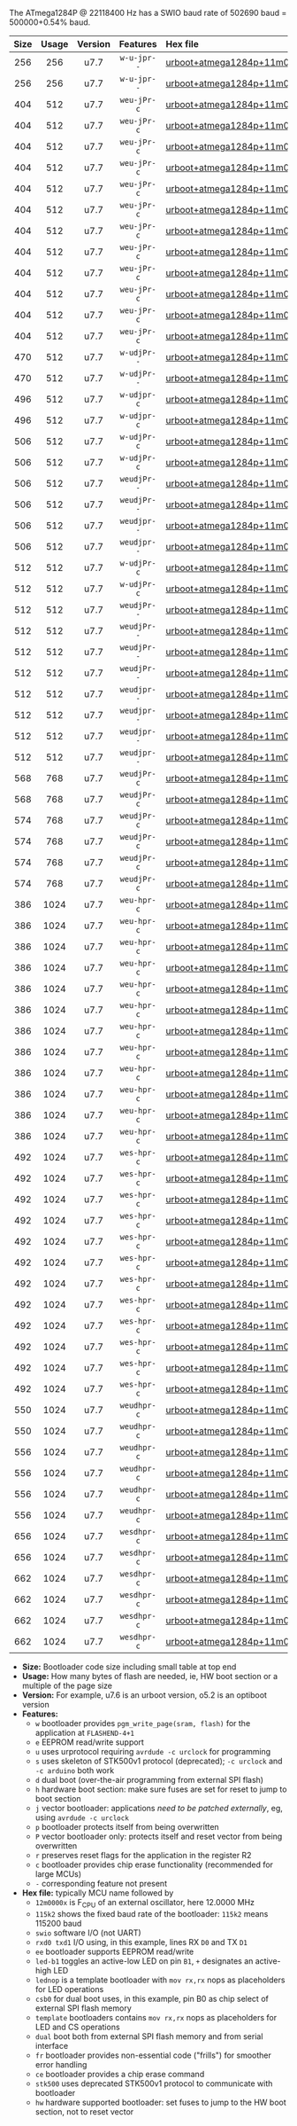 The ATmega1284P @ 22118400 Hz has a SWIO baud rate of 502690 baud = 500000+0.54% baud.

|Size|Usage|Version|Features|Hex file|
|:-:|:-:|:-:|:-:|:--|
|256|256|u7.7|`w-u-jpr--`|[urboot+atmega1284p+11m0592x++250k0_swio_rxd0_txd1.hex](https://raw.githubusercontent.com/stefanrueger/urboot.hex/main/mcus/atmega1284p/external_oscillator/fcpu+11m0592_Hz/br++250k0_bps/urboot+atmega1284p+11m0592x++250k0_swio_rxd0_txd1.hex)|
|256|256|u7.7|`w-u-jpr--`|[urboot+atmega1284p+11m0592x++250k0_swio_rxd2_txd3.hex](https://raw.githubusercontent.com/stefanrueger/urboot.hex/main/mcus/atmega1284p/external_oscillator/fcpu+11m0592_Hz/br++250k0_bps/urboot+atmega1284p+11m0592x++250k0_swio_rxd2_txd3.hex)|
|404|512|u7.7|`weu-jPr-c`|[urboot+atmega1284p+11m0592x++250k0_swio_rxd0_txd1_ee_led+b0_fr_ce.hex](https://raw.githubusercontent.com/stefanrueger/urboot.hex/main/mcus/atmega1284p/external_oscillator/fcpu+11m0592_Hz/br++250k0_bps/urboot+atmega1284p+11m0592x++250k0_swio_rxd0_txd1_ee_led+b0_fr_ce.hex)|
|404|512|u7.7|`weu-jPr-c`|[urboot+atmega1284p+11m0592x++250k0_swio_rxd0_txd1_ee_led+b5_fr_ce.hex](https://raw.githubusercontent.com/stefanrueger/urboot.hex/main/mcus/atmega1284p/external_oscillator/fcpu+11m0592_Hz/br++250k0_bps/urboot+atmega1284p+11m0592x++250k0_swio_rxd0_txd1_ee_led+b5_fr_ce.hex)|
|404|512|u7.7|`weu-jPr-c`|[urboot+atmega1284p+11m0592x++250k0_swio_rxd0_txd1_ee_led+b7_fr_ce.hex](https://raw.githubusercontent.com/stefanrueger/urboot.hex/main/mcus/atmega1284p/external_oscillator/fcpu+11m0592_Hz/br++250k0_bps/urboot+atmega1284p+11m0592x++250k0_swio_rxd0_txd1_ee_led+b7_fr_ce.hex)|
|404|512|u7.7|`weu-jPr-c`|[urboot+atmega1284p+11m0592x++250k0_swio_rxd0_txd1_ee_led+c7_fr_ce.hex](https://raw.githubusercontent.com/stefanrueger/urboot.hex/main/mcus/atmega1284p/external_oscillator/fcpu+11m0592_Hz/br++250k0_bps/urboot+atmega1284p+11m0592x++250k0_swio_rxd0_txd1_ee_led+c7_fr_ce.hex)|
|404|512|u7.7|`weu-jPr-c`|[urboot+atmega1284p+11m0592x++250k0_swio_rxd0_txd1_ee_led+d7_fr_ce.hex](https://raw.githubusercontent.com/stefanrueger/urboot.hex/main/mcus/atmega1284p/external_oscillator/fcpu+11m0592_Hz/br++250k0_bps/urboot+atmega1284p+11m0592x++250k0_swio_rxd0_txd1_ee_led+d7_fr_ce.hex)|
|404|512|u7.7|`weu-jPr-c`|[urboot+atmega1284p+11m0592x++250k0_swio_rxd0_txd1_ee_lednop_fr_ce.hex](https://raw.githubusercontent.com/stefanrueger/urboot.hex/main/mcus/atmega1284p/external_oscillator/fcpu+11m0592_Hz/br++250k0_bps/urboot+atmega1284p+11m0592x++250k0_swio_rxd0_txd1_ee_lednop_fr_ce.hex)|
|404|512|u7.7|`weu-jPr-c`|[urboot+atmega1284p+11m0592x++250k0_swio_rxd2_txd3_ee_led+b0_fr_ce.hex](https://raw.githubusercontent.com/stefanrueger/urboot.hex/main/mcus/atmega1284p/external_oscillator/fcpu+11m0592_Hz/br++250k0_bps/urboot+atmega1284p+11m0592x++250k0_swio_rxd2_txd3_ee_led+b0_fr_ce.hex)|
|404|512|u7.7|`weu-jPr-c`|[urboot+atmega1284p+11m0592x++250k0_swio_rxd2_txd3_ee_led+b5_fr_ce.hex](https://raw.githubusercontent.com/stefanrueger/urboot.hex/main/mcus/atmega1284p/external_oscillator/fcpu+11m0592_Hz/br++250k0_bps/urboot+atmega1284p+11m0592x++250k0_swio_rxd2_txd3_ee_led+b5_fr_ce.hex)|
|404|512|u7.7|`weu-jPr-c`|[urboot+atmega1284p+11m0592x++250k0_swio_rxd2_txd3_ee_led+b7_fr_ce.hex](https://raw.githubusercontent.com/stefanrueger/urboot.hex/main/mcus/atmega1284p/external_oscillator/fcpu+11m0592_Hz/br++250k0_bps/urboot+atmega1284p+11m0592x++250k0_swio_rxd2_txd3_ee_led+b7_fr_ce.hex)|
|404|512|u7.7|`weu-jPr-c`|[urboot+atmega1284p+11m0592x++250k0_swio_rxd2_txd3_ee_led+c7_fr_ce.hex](https://raw.githubusercontent.com/stefanrueger/urboot.hex/main/mcus/atmega1284p/external_oscillator/fcpu+11m0592_Hz/br++250k0_bps/urboot+atmega1284p+11m0592x++250k0_swio_rxd2_txd3_ee_led+c7_fr_ce.hex)|
|404|512|u7.7|`weu-jPr-c`|[urboot+atmega1284p+11m0592x++250k0_swio_rxd2_txd3_ee_led+d7_fr_ce.hex](https://raw.githubusercontent.com/stefanrueger/urboot.hex/main/mcus/atmega1284p/external_oscillator/fcpu+11m0592_Hz/br++250k0_bps/urboot+atmega1284p+11m0592x++250k0_swio_rxd2_txd3_ee_led+d7_fr_ce.hex)|
|404|512|u7.7|`weu-jPr-c`|[urboot+atmega1284p+11m0592x++250k0_swio_rxd2_txd3_ee_lednop_fr_ce.hex](https://raw.githubusercontent.com/stefanrueger/urboot.hex/main/mcus/atmega1284p/external_oscillator/fcpu+11m0592_Hz/br++250k0_bps/urboot+atmega1284p+11m0592x++250k0_swio_rxd2_txd3_ee_lednop_fr_ce.hex)|
|470|512|u7.7|`w-udjPr--`|[urboot+atmega1284p+11m0592x++250k0_swio_rxd0_txd1_template_dual_fr.hex](https://raw.githubusercontent.com/stefanrueger/urboot.hex/main/mcus/atmega1284p/external_oscillator/fcpu+11m0592_Hz/br++250k0_bps/urboot+atmega1284p+11m0592x++250k0_swio_rxd0_txd1_template_dual_fr.hex)|
|470|512|u7.7|`w-udjPr--`|[urboot+atmega1284p+11m0592x++250k0_swio_rxd2_txd3_template_dual_fr.hex](https://raw.githubusercontent.com/stefanrueger/urboot.hex/main/mcus/atmega1284p/external_oscillator/fcpu+11m0592_Hz/br++250k0_bps/urboot+atmega1284p+11m0592x++250k0_swio_rxd2_txd3_template_dual_fr.hex)|
|496|512|u7.7|`w-udjpr-c`|[urboot+atmega1284p+11m0592x++250k0_swio_rxd0_txd1_template_dual_fr_ce.hex](https://raw.githubusercontent.com/stefanrueger/urboot.hex/main/mcus/atmega1284p/external_oscillator/fcpu+11m0592_Hz/br++250k0_bps/urboot+atmega1284p+11m0592x++250k0_swio_rxd0_txd1_template_dual_fr_ce.hex)|
|496|512|u7.7|`w-udjpr-c`|[urboot+atmega1284p+11m0592x++250k0_swio_rxd2_txd3_template_dual_fr_ce.hex](https://raw.githubusercontent.com/stefanrueger/urboot.hex/main/mcus/atmega1284p/external_oscillator/fcpu+11m0592_Hz/br++250k0_bps/urboot+atmega1284p+11m0592x++250k0_swio_rxd2_txd3_template_dual_fr_ce.hex)|
|506|512|u7.7|`w-udjPr-c`|[urboot+atmega1284p+11m0592x++250k0_swio_rxd0_txd1_led+c7_csb3_dual_fr_ce.hex](https://raw.githubusercontent.com/stefanrueger/urboot.hex/main/mcus/atmega1284p/external_oscillator/fcpu+11m0592_Hz/br++250k0_bps/urboot+atmega1284p+11m0592x++250k0_swio_rxd0_txd1_led+c7_csb3_dual_fr_ce.hex)|
|506|512|u7.7|`w-udjPr-c`|[urboot+atmega1284p+11m0592x++250k0_swio_rxd2_txd3_led+c7_csb3_dual_fr_ce.hex](https://raw.githubusercontent.com/stefanrueger/urboot.hex/main/mcus/atmega1284p/external_oscillator/fcpu+11m0592_Hz/br++250k0_bps/urboot+atmega1284p+11m0592x++250k0_swio_rxd2_txd3_led+c7_csb3_dual_fr_ce.hex)|
|506|512|u7.7|`weudjPr--`|[urboot+atmega1284p+11m0592x++250k0_swio_rxd0_txd1_ee_led+c7_csb3_dual.hex](https://raw.githubusercontent.com/stefanrueger/urboot.hex/main/mcus/atmega1284p/external_oscillator/fcpu+11m0592_Hz/br++250k0_bps/urboot+atmega1284p+11m0592x++250k0_swio_rxd0_txd1_ee_led+c7_csb3_dual.hex)|
|506|512|u7.7|`weudjPr--`|[urboot+atmega1284p+11m0592x++250k0_swio_rxd2_txd3_ee_led+c7_csb3_dual.hex](https://raw.githubusercontent.com/stefanrueger/urboot.hex/main/mcus/atmega1284p/external_oscillator/fcpu+11m0592_Hz/br++250k0_bps/urboot+atmega1284p+11m0592x++250k0_swio_rxd2_txd3_ee_led+c7_csb3_dual.hex)|
|506|512|u7.7|`weudjpr--`|[urboot+atmega1284p+11m0592x++250k0_swio_rxd0_txd1_ee_led+c7_csb3_dual_fr.hex](https://raw.githubusercontent.com/stefanrueger/urboot.hex/main/mcus/atmega1284p/external_oscillator/fcpu+11m0592_Hz/br++250k0_bps/urboot+atmega1284p+11m0592x++250k0_swio_rxd0_txd1_ee_led+c7_csb3_dual_fr.hex)|
|506|512|u7.7|`weudjpr--`|[urboot+atmega1284p+11m0592x++250k0_swio_rxd2_txd3_ee_led+c7_csb3_dual_fr.hex](https://raw.githubusercontent.com/stefanrueger/urboot.hex/main/mcus/atmega1284p/external_oscillator/fcpu+11m0592_Hz/br++250k0_bps/urboot+atmega1284p+11m0592x++250k0_swio_rxd2_txd3_ee_led+c7_csb3_dual_fr.hex)|
|512|512|u7.7|`w-udjPr-c`|[urboot+atmega1284p+11m0592x++250k0_swio_rxd0_txd1_led+d7_csc7_dual_fr_ce.hex](https://raw.githubusercontent.com/stefanrueger/urboot.hex/main/mcus/atmega1284p/external_oscillator/fcpu+11m0592_Hz/br++250k0_bps/urboot+atmega1284p+11m0592x++250k0_swio_rxd0_txd1_led+d7_csc7_dual_fr_ce.hex)|
|512|512|u7.7|`w-udjPr-c`|[urboot+atmega1284p+11m0592x++250k0_swio_rxd2_txd3_led+d7_csc7_dual_fr_ce.hex](https://raw.githubusercontent.com/stefanrueger/urboot.hex/main/mcus/atmega1284p/external_oscillator/fcpu+11m0592_Hz/br++250k0_bps/urboot+atmega1284p+11m0592x++250k0_swio_rxd2_txd3_led+d7_csc7_dual_fr_ce.hex)|
|512|512|u7.7|`weudjPr--`|[urboot+atmega1284p+11m0592x++250k0_swio_rxd0_txd1_ee_led+d7_csc7_dual.hex](https://raw.githubusercontent.com/stefanrueger/urboot.hex/main/mcus/atmega1284p/external_oscillator/fcpu+11m0592_Hz/br++250k0_bps/urboot+atmega1284p+11m0592x++250k0_swio_rxd0_txd1_ee_led+d7_csc7_dual.hex)|
|512|512|u7.7|`weudjPr--`|[urboot+atmega1284p+11m0592x++250k0_swio_rxd0_txd1_ee_template_dual.hex](https://raw.githubusercontent.com/stefanrueger/urboot.hex/main/mcus/atmega1284p/external_oscillator/fcpu+11m0592_Hz/br++250k0_bps/urboot+atmega1284p+11m0592x++250k0_swio_rxd0_txd1_ee_template_dual.hex)|
|512|512|u7.7|`weudjPr--`|[urboot+atmega1284p+11m0592x++250k0_swio_rxd2_txd3_ee_led+d7_csc7_dual.hex](https://raw.githubusercontent.com/stefanrueger/urboot.hex/main/mcus/atmega1284p/external_oscillator/fcpu+11m0592_Hz/br++250k0_bps/urboot+atmega1284p+11m0592x++250k0_swio_rxd2_txd3_ee_led+d7_csc7_dual.hex)|
|512|512|u7.7|`weudjPr--`|[urboot+atmega1284p+11m0592x++250k0_swio_rxd2_txd3_ee_template_dual.hex](https://raw.githubusercontent.com/stefanrueger/urboot.hex/main/mcus/atmega1284p/external_oscillator/fcpu+11m0592_Hz/br++250k0_bps/urboot+atmega1284p+11m0592x++250k0_swio_rxd2_txd3_ee_template_dual.hex)|
|512|512|u7.7|`weudjpr--`|[urboot+atmega1284p+11m0592x++250k0_swio_rxd0_txd1_ee_led+d7_csc7_dual_fr.hex](https://raw.githubusercontent.com/stefanrueger/urboot.hex/main/mcus/atmega1284p/external_oscillator/fcpu+11m0592_Hz/br++250k0_bps/urboot+atmega1284p+11m0592x++250k0_swio_rxd0_txd1_ee_led+d7_csc7_dual_fr.hex)|
|512|512|u7.7|`weudjpr--`|[urboot+atmega1284p+11m0592x++250k0_swio_rxd0_txd1_ee_template_dual_fr.hex](https://raw.githubusercontent.com/stefanrueger/urboot.hex/main/mcus/atmega1284p/external_oscillator/fcpu+11m0592_Hz/br++250k0_bps/urboot+atmega1284p+11m0592x++250k0_swio_rxd0_txd1_ee_template_dual_fr.hex)|
|512|512|u7.7|`weudjpr--`|[urboot+atmega1284p+11m0592x++250k0_swio_rxd2_txd3_ee_led+d7_csc7_dual_fr.hex](https://raw.githubusercontent.com/stefanrueger/urboot.hex/main/mcus/atmega1284p/external_oscillator/fcpu+11m0592_Hz/br++250k0_bps/urboot+atmega1284p+11m0592x++250k0_swio_rxd2_txd3_ee_led+d7_csc7_dual_fr.hex)|
|512|512|u7.7|`weudjpr--`|[urboot+atmega1284p+11m0592x++250k0_swio_rxd2_txd3_ee_template_dual_fr.hex](https://raw.githubusercontent.com/stefanrueger/urboot.hex/main/mcus/atmega1284p/external_oscillator/fcpu+11m0592_Hz/br++250k0_bps/urboot+atmega1284p+11m0592x++250k0_swio_rxd2_txd3_ee_template_dual_fr.hex)|
|568|768|u7.7|`weudjPr-c`|[urboot+atmega1284p+11m0592x++250k0_swio_rxd0_txd1_ee_led+c7_csb3_dual_fr_ce.hex](https://raw.githubusercontent.com/stefanrueger/urboot.hex/main/mcus/atmega1284p/external_oscillator/fcpu+11m0592_Hz/br++250k0_bps/urboot+atmega1284p+11m0592x++250k0_swio_rxd0_txd1_ee_led+c7_csb3_dual_fr_ce.hex)|
|568|768|u7.7|`weudjPr-c`|[urboot+atmega1284p+11m0592x++250k0_swio_rxd2_txd3_ee_led+c7_csb3_dual_fr_ce.hex](https://raw.githubusercontent.com/stefanrueger/urboot.hex/main/mcus/atmega1284p/external_oscillator/fcpu+11m0592_Hz/br++250k0_bps/urboot+atmega1284p+11m0592x++250k0_swio_rxd2_txd3_ee_led+c7_csb3_dual_fr_ce.hex)|
|574|768|u7.7|`weudjPr-c`|[urboot+atmega1284p+11m0592x++250k0_swio_rxd0_txd1_ee_led+d7_csc7_dual_fr_ce.hex](https://raw.githubusercontent.com/stefanrueger/urboot.hex/main/mcus/atmega1284p/external_oscillator/fcpu+11m0592_Hz/br++250k0_bps/urboot+atmega1284p+11m0592x++250k0_swio_rxd0_txd1_ee_led+d7_csc7_dual_fr_ce.hex)|
|574|768|u7.7|`weudjPr-c`|[urboot+atmega1284p+11m0592x++250k0_swio_rxd0_txd1_ee_template_dual_fr_ce.hex](https://raw.githubusercontent.com/stefanrueger/urboot.hex/main/mcus/atmega1284p/external_oscillator/fcpu+11m0592_Hz/br++250k0_bps/urboot+atmega1284p+11m0592x++250k0_swio_rxd0_txd1_ee_template_dual_fr_ce.hex)|
|574|768|u7.7|`weudjPr-c`|[urboot+atmega1284p+11m0592x++250k0_swio_rxd2_txd3_ee_led+d7_csc7_dual_fr_ce.hex](https://raw.githubusercontent.com/stefanrueger/urboot.hex/main/mcus/atmega1284p/external_oscillator/fcpu+11m0592_Hz/br++250k0_bps/urboot+atmega1284p+11m0592x++250k0_swio_rxd2_txd3_ee_led+d7_csc7_dual_fr_ce.hex)|
|574|768|u7.7|`weudjPr-c`|[urboot+atmega1284p+11m0592x++250k0_swio_rxd2_txd3_ee_template_dual_fr_ce.hex](https://raw.githubusercontent.com/stefanrueger/urboot.hex/main/mcus/atmega1284p/external_oscillator/fcpu+11m0592_Hz/br++250k0_bps/urboot+atmega1284p+11m0592x++250k0_swio_rxd2_txd3_ee_template_dual_fr_ce.hex)|
|386|1024|u7.7|`weu-hpr-c`|[urboot+atmega1284p+11m0592x++250k0_swio_rxd0_txd1_ee_led+b0_fr_ce_hw.hex](https://raw.githubusercontent.com/stefanrueger/urboot.hex/main/mcus/atmega1284p/external_oscillator/fcpu+11m0592_Hz/br++250k0_bps/urboot+atmega1284p+11m0592x++250k0_swio_rxd0_txd1_ee_led+b0_fr_ce_hw.hex)|
|386|1024|u7.7|`weu-hpr-c`|[urboot+atmega1284p+11m0592x++250k0_swio_rxd0_txd1_ee_led+b5_fr_ce_hw.hex](https://raw.githubusercontent.com/stefanrueger/urboot.hex/main/mcus/atmega1284p/external_oscillator/fcpu+11m0592_Hz/br++250k0_bps/urboot+atmega1284p+11m0592x++250k0_swio_rxd0_txd1_ee_led+b5_fr_ce_hw.hex)|
|386|1024|u7.7|`weu-hpr-c`|[urboot+atmega1284p+11m0592x++250k0_swio_rxd0_txd1_ee_led+b7_fr_ce_hw.hex](https://raw.githubusercontent.com/stefanrueger/urboot.hex/main/mcus/atmega1284p/external_oscillator/fcpu+11m0592_Hz/br++250k0_bps/urboot+atmega1284p+11m0592x++250k0_swio_rxd0_txd1_ee_led+b7_fr_ce_hw.hex)|
|386|1024|u7.7|`weu-hpr-c`|[urboot+atmega1284p+11m0592x++250k0_swio_rxd0_txd1_ee_led+c7_fr_ce_hw.hex](https://raw.githubusercontent.com/stefanrueger/urboot.hex/main/mcus/atmega1284p/external_oscillator/fcpu+11m0592_Hz/br++250k0_bps/urboot+atmega1284p+11m0592x++250k0_swio_rxd0_txd1_ee_led+c7_fr_ce_hw.hex)|
|386|1024|u7.7|`weu-hpr-c`|[urboot+atmega1284p+11m0592x++250k0_swio_rxd0_txd1_ee_led+d7_fr_ce_hw.hex](https://raw.githubusercontent.com/stefanrueger/urboot.hex/main/mcus/atmega1284p/external_oscillator/fcpu+11m0592_Hz/br++250k0_bps/urboot+atmega1284p+11m0592x++250k0_swio_rxd0_txd1_ee_led+d7_fr_ce_hw.hex)|
|386|1024|u7.7|`weu-hpr-c`|[urboot+atmega1284p+11m0592x++250k0_swio_rxd0_txd1_ee_lednop_fr_ce_hw.hex](https://raw.githubusercontent.com/stefanrueger/urboot.hex/main/mcus/atmega1284p/external_oscillator/fcpu+11m0592_Hz/br++250k0_bps/urboot+atmega1284p+11m0592x++250k0_swio_rxd0_txd1_ee_lednop_fr_ce_hw.hex)|
|386|1024|u7.7|`weu-hpr-c`|[urboot+atmega1284p+11m0592x++250k0_swio_rxd2_txd3_ee_led+b0_fr_ce_hw.hex](https://raw.githubusercontent.com/stefanrueger/urboot.hex/main/mcus/atmega1284p/external_oscillator/fcpu+11m0592_Hz/br++250k0_bps/urboot+atmega1284p+11m0592x++250k0_swio_rxd2_txd3_ee_led+b0_fr_ce_hw.hex)|
|386|1024|u7.7|`weu-hpr-c`|[urboot+atmega1284p+11m0592x++250k0_swio_rxd2_txd3_ee_led+b5_fr_ce_hw.hex](https://raw.githubusercontent.com/stefanrueger/urboot.hex/main/mcus/atmega1284p/external_oscillator/fcpu+11m0592_Hz/br++250k0_bps/urboot+atmega1284p+11m0592x++250k0_swio_rxd2_txd3_ee_led+b5_fr_ce_hw.hex)|
|386|1024|u7.7|`weu-hpr-c`|[urboot+atmega1284p+11m0592x++250k0_swio_rxd2_txd3_ee_led+b7_fr_ce_hw.hex](https://raw.githubusercontent.com/stefanrueger/urboot.hex/main/mcus/atmega1284p/external_oscillator/fcpu+11m0592_Hz/br++250k0_bps/urboot+atmega1284p+11m0592x++250k0_swio_rxd2_txd3_ee_led+b7_fr_ce_hw.hex)|
|386|1024|u7.7|`weu-hpr-c`|[urboot+atmega1284p+11m0592x++250k0_swio_rxd2_txd3_ee_led+c7_fr_ce_hw.hex](https://raw.githubusercontent.com/stefanrueger/urboot.hex/main/mcus/atmega1284p/external_oscillator/fcpu+11m0592_Hz/br++250k0_bps/urboot+atmega1284p+11m0592x++250k0_swio_rxd2_txd3_ee_led+c7_fr_ce_hw.hex)|
|386|1024|u7.7|`weu-hpr-c`|[urboot+atmega1284p+11m0592x++250k0_swio_rxd2_txd3_ee_led+d7_fr_ce_hw.hex](https://raw.githubusercontent.com/stefanrueger/urboot.hex/main/mcus/atmega1284p/external_oscillator/fcpu+11m0592_Hz/br++250k0_bps/urboot+atmega1284p+11m0592x++250k0_swio_rxd2_txd3_ee_led+d7_fr_ce_hw.hex)|
|386|1024|u7.7|`weu-hpr-c`|[urboot+atmega1284p+11m0592x++250k0_swio_rxd2_txd3_ee_lednop_fr_ce_hw.hex](https://raw.githubusercontent.com/stefanrueger/urboot.hex/main/mcus/atmega1284p/external_oscillator/fcpu+11m0592_Hz/br++250k0_bps/urboot+atmega1284p+11m0592x++250k0_swio_rxd2_txd3_ee_lednop_fr_ce_hw.hex)|
|492|1024|u7.7|`wes-hpr-c`|[urboot+atmega1284p+11m0592x++250k0_swio_rxd0_txd1_ee_led+b0_fr_ce_stk500_hw.hex](https://raw.githubusercontent.com/stefanrueger/urboot.hex/main/mcus/atmega1284p/external_oscillator/fcpu+11m0592_Hz/br++250k0_bps/urboot+atmega1284p+11m0592x++250k0_swio_rxd0_txd1_ee_led+b0_fr_ce_stk500_hw.hex)|
|492|1024|u7.7|`wes-hpr-c`|[urboot+atmega1284p+11m0592x++250k0_swio_rxd0_txd1_ee_led+b5_fr_ce_stk500_hw.hex](https://raw.githubusercontent.com/stefanrueger/urboot.hex/main/mcus/atmega1284p/external_oscillator/fcpu+11m0592_Hz/br++250k0_bps/urboot+atmega1284p+11m0592x++250k0_swio_rxd0_txd1_ee_led+b5_fr_ce_stk500_hw.hex)|
|492|1024|u7.7|`wes-hpr-c`|[urboot+atmega1284p+11m0592x++250k0_swio_rxd0_txd1_ee_led+b7_fr_ce_stk500_hw.hex](https://raw.githubusercontent.com/stefanrueger/urboot.hex/main/mcus/atmega1284p/external_oscillator/fcpu+11m0592_Hz/br++250k0_bps/urboot+atmega1284p+11m0592x++250k0_swio_rxd0_txd1_ee_led+b7_fr_ce_stk500_hw.hex)|
|492|1024|u7.7|`wes-hpr-c`|[urboot+atmega1284p+11m0592x++250k0_swio_rxd0_txd1_ee_led+c7_fr_ce_stk500_hw.hex](https://raw.githubusercontent.com/stefanrueger/urboot.hex/main/mcus/atmega1284p/external_oscillator/fcpu+11m0592_Hz/br++250k0_bps/urboot+atmega1284p+11m0592x++250k0_swio_rxd0_txd1_ee_led+c7_fr_ce_stk500_hw.hex)|
|492|1024|u7.7|`wes-hpr-c`|[urboot+atmega1284p+11m0592x++250k0_swio_rxd0_txd1_ee_led+d7_fr_ce_stk500_hw.hex](https://raw.githubusercontent.com/stefanrueger/urboot.hex/main/mcus/atmega1284p/external_oscillator/fcpu+11m0592_Hz/br++250k0_bps/urboot+atmega1284p+11m0592x++250k0_swio_rxd0_txd1_ee_led+d7_fr_ce_stk500_hw.hex)|
|492|1024|u7.7|`wes-hpr-c`|[urboot+atmega1284p+11m0592x++250k0_swio_rxd0_txd1_ee_lednop_fr_ce_stk500_hw.hex](https://raw.githubusercontent.com/stefanrueger/urboot.hex/main/mcus/atmega1284p/external_oscillator/fcpu+11m0592_Hz/br++250k0_bps/urboot+atmega1284p+11m0592x++250k0_swio_rxd0_txd1_ee_lednop_fr_ce_stk500_hw.hex)|
|492|1024|u7.7|`wes-hpr-c`|[urboot+atmega1284p+11m0592x++250k0_swio_rxd2_txd3_ee_led+b0_fr_ce_stk500_hw.hex](https://raw.githubusercontent.com/stefanrueger/urboot.hex/main/mcus/atmega1284p/external_oscillator/fcpu+11m0592_Hz/br++250k0_bps/urboot+atmega1284p+11m0592x++250k0_swio_rxd2_txd3_ee_led+b0_fr_ce_stk500_hw.hex)|
|492|1024|u7.7|`wes-hpr-c`|[urboot+atmega1284p+11m0592x++250k0_swio_rxd2_txd3_ee_led+b5_fr_ce_stk500_hw.hex](https://raw.githubusercontent.com/stefanrueger/urboot.hex/main/mcus/atmega1284p/external_oscillator/fcpu+11m0592_Hz/br++250k0_bps/urboot+atmega1284p+11m0592x++250k0_swio_rxd2_txd3_ee_led+b5_fr_ce_stk500_hw.hex)|
|492|1024|u7.7|`wes-hpr-c`|[urboot+atmega1284p+11m0592x++250k0_swio_rxd2_txd3_ee_led+b7_fr_ce_stk500_hw.hex](https://raw.githubusercontent.com/stefanrueger/urboot.hex/main/mcus/atmega1284p/external_oscillator/fcpu+11m0592_Hz/br++250k0_bps/urboot+atmega1284p+11m0592x++250k0_swio_rxd2_txd3_ee_led+b7_fr_ce_stk500_hw.hex)|
|492|1024|u7.7|`wes-hpr-c`|[urboot+atmega1284p+11m0592x++250k0_swio_rxd2_txd3_ee_led+c7_fr_ce_stk500_hw.hex](https://raw.githubusercontent.com/stefanrueger/urboot.hex/main/mcus/atmega1284p/external_oscillator/fcpu+11m0592_Hz/br++250k0_bps/urboot+atmega1284p+11m0592x++250k0_swio_rxd2_txd3_ee_led+c7_fr_ce_stk500_hw.hex)|
|492|1024|u7.7|`wes-hpr-c`|[urboot+atmega1284p+11m0592x++250k0_swio_rxd2_txd3_ee_led+d7_fr_ce_stk500_hw.hex](https://raw.githubusercontent.com/stefanrueger/urboot.hex/main/mcus/atmega1284p/external_oscillator/fcpu+11m0592_Hz/br++250k0_bps/urboot+atmega1284p+11m0592x++250k0_swio_rxd2_txd3_ee_led+d7_fr_ce_stk500_hw.hex)|
|492|1024|u7.7|`wes-hpr-c`|[urboot+atmega1284p+11m0592x++250k0_swio_rxd2_txd3_ee_lednop_fr_ce_stk500_hw.hex](https://raw.githubusercontent.com/stefanrueger/urboot.hex/main/mcus/atmega1284p/external_oscillator/fcpu+11m0592_Hz/br++250k0_bps/urboot+atmega1284p+11m0592x++250k0_swio_rxd2_txd3_ee_lednop_fr_ce_stk500_hw.hex)|
|550|1024|u7.7|`weudhpr-c`|[urboot+atmega1284p+11m0592x++250k0_swio_rxd0_txd1_ee_led+c7_csb3_dual_fr_ce_hw.hex](https://raw.githubusercontent.com/stefanrueger/urboot.hex/main/mcus/atmega1284p/external_oscillator/fcpu+11m0592_Hz/br++250k0_bps/urboot+atmega1284p+11m0592x++250k0_swio_rxd0_txd1_ee_led+c7_csb3_dual_fr_ce_hw.hex)|
|550|1024|u7.7|`weudhpr-c`|[urboot+atmega1284p+11m0592x++250k0_swio_rxd2_txd3_ee_led+c7_csb3_dual_fr_ce_hw.hex](https://raw.githubusercontent.com/stefanrueger/urboot.hex/main/mcus/atmega1284p/external_oscillator/fcpu+11m0592_Hz/br++250k0_bps/urboot+atmega1284p+11m0592x++250k0_swio_rxd2_txd3_ee_led+c7_csb3_dual_fr_ce_hw.hex)|
|556|1024|u7.7|`weudhpr-c`|[urboot+atmega1284p+11m0592x++250k0_swio_rxd0_txd1_ee_led+d7_csc7_dual_fr_ce_hw.hex](https://raw.githubusercontent.com/stefanrueger/urboot.hex/main/mcus/atmega1284p/external_oscillator/fcpu+11m0592_Hz/br++250k0_bps/urboot+atmega1284p+11m0592x++250k0_swio_rxd0_txd1_ee_led+d7_csc7_dual_fr_ce_hw.hex)|
|556|1024|u7.7|`weudhpr-c`|[urboot+atmega1284p+11m0592x++250k0_swio_rxd0_txd1_ee_template_dual_fr_ce_hw.hex](https://raw.githubusercontent.com/stefanrueger/urboot.hex/main/mcus/atmega1284p/external_oscillator/fcpu+11m0592_Hz/br++250k0_bps/urboot+atmega1284p+11m0592x++250k0_swio_rxd0_txd1_ee_template_dual_fr_ce_hw.hex)|
|556|1024|u7.7|`weudhpr-c`|[urboot+atmega1284p+11m0592x++250k0_swio_rxd2_txd3_ee_led+d7_csc7_dual_fr_ce_hw.hex](https://raw.githubusercontent.com/stefanrueger/urboot.hex/main/mcus/atmega1284p/external_oscillator/fcpu+11m0592_Hz/br++250k0_bps/urboot+atmega1284p+11m0592x++250k0_swio_rxd2_txd3_ee_led+d7_csc7_dual_fr_ce_hw.hex)|
|556|1024|u7.7|`weudhpr-c`|[urboot+atmega1284p+11m0592x++250k0_swio_rxd2_txd3_ee_template_dual_fr_ce_hw.hex](https://raw.githubusercontent.com/stefanrueger/urboot.hex/main/mcus/atmega1284p/external_oscillator/fcpu+11m0592_Hz/br++250k0_bps/urboot+atmega1284p+11m0592x++250k0_swio_rxd2_txd3_ee_template_dual_fr_ce_hw.hex)|
|656|1024|u7.7|`wesdhpr-c`|[urboot+atmega1284p+11m0592x++250k0_swio_rxd0_txd1_ee_led+c7_csb3_dual_fr_ce_stk500_hw.hex](https://raw.githubusercontent.com/stefanrueger/urboot.hex/main/mcus/atmega1284p/external_oscillator/fcpu+11m0592_Hz/br++250k0_bps/urboot+atmega1284p+11m0592x++250k0_swio_rxd0_txd1_ee_led+c7_csb3_dual_fr_ce_stk500_hw.hex)|
|656|1024|u7.7|`wesdhpr-c`|[urboot+atmega1284p+11m0592x++250k0_swio_rxd2_txd3_ee_led+c7_csb3_dual_fr_ce_stk500_hw.hex](https://raw.githubusercontent.com/stefanrueger/urboot.hex/main/mcus/atmega1284p/external_oscillator/fcpu+11m0592_Hz/br++250k0_bps/urboot+atmega1284p+11m0592x++250k0_swio_rxd2_txd3_ee_led+c7_csb3_dual_fr_ce_stk500_hw.hex)|
|662|1024|u7.7|`wesdhpr-c`|[urboot+atmega1284p+11m0592x++250k0_swio_rxd0_txd1_ee_led+d7_csc7_dual_fr_ce_stk500_hw.hex](https://raw.githubusercontent.com/stefanrueger/urboot.hex/main/mcus/atmega1284p/external_oscillator/fcpu+11m0592_Hz/br++250k0_bps/urboot+atmega1284p+11m0592x++250k0_swio_rxd0_txd1_ee_led+d7_csc7_dual_fr_ce_stk500_hw.hex)|
|662|1024|u7.7|`wesdhpr-c`|[urboot+atmega1284p+11m0592x++250k0_swio_rxd0_txd1_ee_template_dual_fr_ce_stk500_hw.hex](https://raw.githubusercontent.com/stefanrueger/urboot.hex/main/mcus/atmega1284p/external_oscillator/fcpu+11m0592_Hz/br++250k0_bps/urboot+atmega1284p+11m0592x++250k0_swio_rxd0_txd1_ee_template_dual_fr_ce_stk500_hw.hex)|
|662|1024|u7.7|`wesdhpr-c`|[urboot+atmega1284p+11m0592x++250k0_swio_rxd2_txd3_ee_led+d7_csc7_dual_fr_ce_stk500_hw.hex](https://raw.githubusercontent.com/stefanrueger/urboot.hex/main/mcus/atmega1284p/external_oscillator/fcpu+11m0592_Hz/br++250k0_bps/urboot+atmega1284p+11m0592x++250k0_swio_rxd2_txd3_ee_led+d7_csc7_dual_fr_ce_stk500_hw.hex)|
|662|1024|u7.7|`wesdhpr-c`|[urboot+atmega1284p+11m0592x++250k0_swio_rxd2_txd3_ee_template_dual_fr_ce_stk500_hw.hex](https://raw.githubusercontent.com/stefanrueger/urboot.hex/main/mcus/atmega1284p/external_oscillator/fcpu+11m0592_Hz/br++250k0_bps/urboot+atmega1284p+11m0592x++250k0_swio_rxd2_txd3_ee_template_dual_fr_ce_stk500_hw.hex)|

- **Size:** Bootloader code size including small table at top end
- **Usage:** How many bytes of flash are needed, ie, HW boot section or a multiple of the page size
- **Version:** For example, u7.6 is an urboot version, o5.2 is an optiboot version
- **Features:**
  + `w` bootloader provides `pgm_write_page(sram, flash)` for the application at `FLASHEND-4+1`
  + `e` EEPROM read/write support
  + `u` uses urprotocol requiring `avrdude -c urclock` for programming
  + `s` uses skeleton of STK500v1 protocol (deprecated); `-c urclock` and `-c arduino` both work
  + `d` dual boot (over-the-air programming from external SPI flash)
  + `h` hardware boot section: make sure fuses are set for reset to jump to boot section
  + `j` vector bootloader: applications *need to be patched externally*, eg, using `avrdude -c urclock`
  + `p` bootloader protects itself from being overwritten
  + `P` vector bootloader only: protects itself and reset vector from being overwritten
  + `r` preserves reset flags for the application in the register R2
  + `c` bootloader provides chip erase functionality (recommended for large MCUs)
  + `-` corresponding feature not present
- **Hex file:** typically MCU name followed by
  + `12m0000x` is F<sub>CPU</sub> of an external oscillator, here 12.0000 MHz
  + `115k2` shows the fixed baud rate of the bootloader: `115k2` means 115200 baud
  + `swio` software I/O (not UART)
  + `rxd0 txd1` I/O using, in this example, lines RX `D0` and TX `D1`
  + `ee` bootloader supports EEPROM read/write
  + `led-b1` toggles an active-low LED on pin `B1`, `+` designates an active-high LED
  + `lednop` is a template bootloader with `mov rx,rx` nops as placeholders for LED operations
  + `csb0` for dual boot uses, in this example, pin B0 as chip select of external SPI flash memory
  + `template` bootloaders contains `mov rx,rx` nops as placeholders for LED and CS operations
  + `dual` boot both from external SPI flash memory and from serial interface
  + `fr` bootloader provides non-essential code ("frills") for smoother error handling
  + `ce` bootloader provides a chip erase command
  + `stk500` uses deprecated STK500v1 protocol to communicate with bootloader
  + `hw` hardware supported bootloader: set fuses to jump to the HW boot section, not to reset vector
